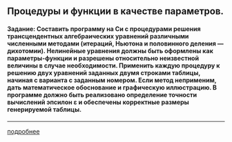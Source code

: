 ## Процедуры и функции в качестве параметров.

####  Задание: Составить программу на Си с процедурами решения трансцендентных алгебраических уравнений различными численными методами (итераций, Ньютона и половинного деления — дихотомии). Нелинейные уравнения должны быть оформлены как параметры-функции и разрешены относительно неизвестной величины в случае необходимости. Применить каждую процедуру к решению двух уравнений заданных двумя строками таблицы, начиная с варианта с заданным номером. Если метод неприменим, дать математическое обоснование и графическую иллюстрацию. В программе должно быть реализовано определение точности вычислений эпсилон ε и обеспечены корректные размеры генерируемой таблицы.
---
[подробнее](kp4.doc)
